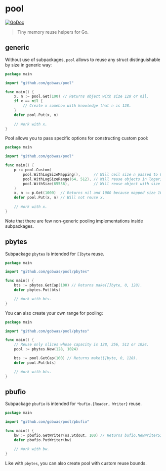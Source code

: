 # pool

[![GoDoc][godoc-image]][godoc-url]

> Tiny memory reuse helpers for Go.

## generic

Without use of subpackages, `pool` allows to reuse any struct distinguishable
by size in generic way:

```go
package main

import "github.com/gobwas/pool"

func main() {
	x, n := pool.Get(100) // Returns object with size 128 or nil.
	if x == nil {
		// Create x somehow with knowledge that n is 128.
	}
	defer pool.Put(x, n)
	
	// Work with x.
}
```

Pool allows you to pass specific options for constructing custom pool:

```go
package main

import "github.com/gobwas/pool"

func main() {
	p := pool.Custom(
        pool.WithLogSizeMapping(),      // Will ceil size n passed to Get(n) to nearest power of two.
        pool.WithLogSizeRange(64, 512), // Will reuse objects in logarithmic range [64, 512].
        pool.WithSize(65536),           // Will reuse object with size 65536.
    )
	x, n := p.Get(1000)  // Returns nil and 1000 because mapped size 1000 => 1024 is not reusing by the pool.
    defer pool.Put(x, n) // Will not reuse x.
	
	// Work with x.
}
```

Note that there are few non-generic pooling implementations inside subpackages.

## pbytes

Subpackage `pbytes` is intended for `[]byte` reuse.

```go
package main

import "github.com/gobwas/pool/pbytes"

func main() {
	bts := pbytes.GetCap(100) // Returns make([]byte, 0, 128).
	defer pbytes.Put(bts)

	// Work with bts.
}
```

You can also create your own range for pooling:

```go
package main

import "github.com/gobwas/pool/pbytes"

func main() {
	// Reuse only slices whose capacity is 128, 256, 512 or 1024.
	pool := pbytes.New(128, 1024) 

	bts := pool.GetCap(100) // Returns make([]byte, 0, 128).
	defer pool.Put(bts)

	// Work with bts.
}
```

## pbufio

Subpackage `pbufio` is intended for `*bufio.{Reader, Writer}` reuse.

```go
package main

import "github.com/gobwas/pool/pbufio"

func main() {
	bw := pbufio.GetWriter(os.Stdout, 100) // Returns bufio.NewWriterSize(128).
	defer pbufio.PutWriter(bw)

	// Work with bw.
}
```

Like with `pbytes`, you can also create pool with custom reuse bounds.



[godoc-image]: https://godoc.org/github.com/gobwas/pool?status.svg
[godoc-url]:   https://godoc.org/github.com/gobwas/pool
